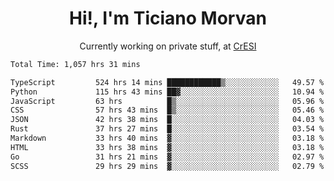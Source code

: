 <h1 align="center">Hi!, I'm Ticiano Morvan</h1>
<p align="center">Currently working on private stuff, at <a href="https://cresi.com.ar" target="_blank">CrESI</a></p>

<!--START_SECTION:waka-->

```txt
Total Time: 1,057 hrs 31 mins

TypeScript         524 hrs 14 mins ████████████▒░░░░░░░░░░░░   49.57 %
Python             115 hrs 43 mins ██▓░░░░░░░░░░░░░░░░░░░░░░   10.94 %
JavaScript         63 hrs          █▒░░░░░░░░░░░░░░░░░░░░░░░   05.96 %
CSS                57 hrs 43 mins  █▒░░░░░░░░░░░░░░░░░░░░░░░   05.46 %
JSON               42 hrs 38 mins  █░░░░░░░░░░░░░░░░░░░░░░░░   04.03 %
Rust               37 hrs 27 mins  █░░░░░░░░░░░░░░░░░░░░░░░░   03.54 %
Markdown           33 hrs 40 mins  ▓░░░░░░░░░░░░░░░░░░░░░░░░   03.18 %
HTML               33 hrs 38 mins  ▓░░░░░░░░░░░░░░░░░░░░░░░░   03.18 %
Go                 31 hrs 21 mins  ▓░░░░░░░░░░░░░░░░░░░░░░░░   02.97 %
SCSS               29 hrs 29 mins  ▓░░░░░░░░░░░░░░░░░░░░░░░░   02.79 %
```

<!--END_SECTION:waka-->
